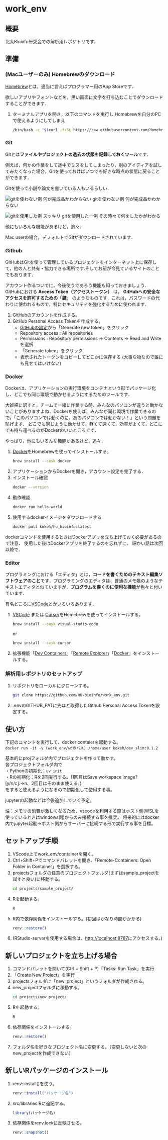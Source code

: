 # work_env

## 概要
北大Bioinfo研究会での解析用レポジトリです。

## 準備
### (Macユーザーのみ) Homebrewのダウンロード
[Homebrew](https://brew.sh/ja/)とは，適当に言えばプログラマー用のApp Storeです．

欲しいアプリやフォントなどを，黒い画面に文字を打ち込むことでダウンロードすることができます．

1. ターミナルアプリを開き，以下のコマンドを実行し,Homebrewを自分のPCで使えるようにしてしまえ
    ```zsh
    /bin/bash -c "$(curl -fsSL https://raw.githubusercontent.com/Homebrew/install/HEAD/install.sh)"
    ```

### Git
Gitとは**ファイルやプロジェクトの過去の状態を記録しておくツール**です．

例えば，何かの作業をして途中でミスをしてしまったり，別のアイディアを試してみたくなった場合，Gitを使っておけばいつでも好きな時点の状態に戻ることができます．

Gitを使って小説や論文を書いている人もいるらしい．

![gitを使わない例 何が完成品かわからない](https://github.com/user-attachments/assets/cc9265c3-f4ce-479d-b268-3b2bb68e95b3)
gitを使わない例 何が完成品かわからない

![gitを使用した例 スッキリ](https://github.com/user-attachments/assets/f9ae4b05-f6e4-4c6e-8b9d-0dd2624bc8a6)
gitを使用した一例 その時々で何をしたかがわかる

他にもいろんな機能があるけど，追々．

Mac userの場合，デフォルトでGitがダウンロードされています．

### Github
GitHubはGitを使って管理しているプロジェクトをインターネット上に保存して，他の人と共有・協力できる場所です.そしてお前が今見ているサイトのことでもあります．

アカウント作るついでに，今後使うであろう機能も知っておきましょう．
GitHubにおける **Access Token（アクセストークン）** は， **GitHubへの安全なアクセスを許可するための「鍵」** のようなものです．これは，パスワードの代わりに使われるもので，特にセキュリティを強化するために使われます．

1. GitHubのアカウントを作成する。
2. GitHub Personal Access Tokenを作成する。
    - [GitHubの設定](https://github.com/settings/tokens)から「Generate new token」をクリック
    - Repository access : All repositories
    - Permissions : Repository permissions -> Contents -> Read and Writeを選択
    - 「Generate token」をクリック
    - 表示されたトークンをコピーしてどこかに保存する (大事な物なので誰にも見せてはいけない)

### Docker
Dockerは、アプリケーションの実行環境をコンテナという形でパッケージ化し、どこでも同じ環境で動かせるようにするためのツールです．

大雑把に訳すと，チームで一緒に作業する時、みんなのパソコンが違うと動かないことがありますよね．Dockerを使えば，みんなが同じ環境で作業できるので，「このパソコンでは動くのに、あのパソコンでは動かない！」という問題を防げます．
どこでも同じように動かせて，軽くて速くて，効率がよくて，どこにでも持ち運べるのがDockerのいいところです．

やっぱり，他にもいろんな機能があるけど，追々．

1. [Docker](https://www.docker.com/products/docker-desktop)をHomebrewを使ってインストールする。
    ```zsh
    brew install --cask docker
    ```
2. アプリケーションからDockerを開き，アカウント設定を完了する．
3. インストール確認
    ```zsh
    docker --version
    ```
4. 動作確認
    ```zsh
    docker run hello-world
    ```
5. 使用するdockerイメージをダウンロードする
    ```zsh
    docker pull kokeh/hu_bioinfo:latest
    ```

dockerコマンドを使用するときはDockerアプリを立ち上げておく必要があるので注意．
使用した後はDockerアプリを終了するのを忘れずに．
細かい話は次回以降で．


### Editor
プログラミングにおける「エディタ」とは，**コードを書くためのテキスト編集ソフトウェアのこと**です．プログラミングのエディタは、普通のメモ帳のようなテキストエディタと似ていますが，**プログラムを書くのに便利な機能**が色々と付いています．

有名どころに[VSCode](https://code.visualstudio.com/)とかいろいろあります．


1. [VSCode](https://code.visualstudio.com/) または [Cursor](https://cursor.sh/)をHomebrewを使ってインストールする。
    ```zsh
    brew install --cask visual-studio-code
    ```
    or
    ```zsh
    brew install --cask cursor
    ```

2. 拡張機能「[Dev Containers](https://marketplace.visualstudio.com/items?itemName=ms-vscode-remote.remote-containers)」「[Remote Explorer](https://marketplace.visualstudio.com/items?itemName=ms-vscode.remote-explorer)」「[Docker](https://marketplace.visualstudio.com/items?itemName=ms-azuretools.vscode-docker)」をインストールする。

### 解析用レポジトリのセットアップ
1. リポジトリをローカルにクローンする。
    ```bash
    git clone https://github.com/HU-bioinfo/work_env.git
    ```
2. .envのGITHUB_PATに先ほど取得したGithub Personal Access Tokenを設定する。


## 使い方
下記のコマンドを実行して、docker contaierを起動する。  
`docker run -it -v (work_env/wdのパス):/home/user kokeh/dev_slim:0.1.2`

基本的にprojフォルダ内でプロジェクトを作って動かす。  
各プロジェクトフォルダ内で  
・Pythonの初期化：`uv init`  
・Rの初期化：Rを2回実行する。(1回目はSave workspace image? [y/n/c]:→n、2回目はそのまま使える。)  
をすると使えるようになるので初期化して使用する事。  

jupyterの起動などは今後追加していく予定。  

注：メモリの消費が激しくなるため、vscodeを利用する際はホスト側(WSLを使っているときはwindows側)からのみ接続する事を推奨。
将来的にはdocker内でjupyter起動→ホスト側からサーバーに接続する形で実行する事を目標。


## セットアップ手順
1. VScode上でwork_env/containerを開く。
10. Ctrl+Shift+Pでコマンドパレットを開き、「Remote-Containers: Open Folder in Container」を選択する。
11. projectsフォルダの任意のプロジェクトフォルダ(まずはsample_projectを試すと良い)に移動する。
    ```bash
    cd projects/sample_project/
    ```
12. Rを起動する。
    ```bash
    R
    ```
13. R内で依存関係をインストールする。(初回はかなり時間がかかる)
    ```R
    renv::restore()
    ```
14. (RStudio-serverを使用する場合は、[http://localhost:8787](http://localhost:8787)にアクセスする。)


## 新しいプロジェクトを立ち上げる場合

1. コマンドパレットを開いて(Ctrl + Shift + P)「Tasks: Run Task」を実行
2. 「Create New Project」を実行
3. projectsフォルダに「new_project」というフォルダが作成される。
4. new_projectフォルダに移動する。
    ```bash
    cd projects/new_project/
    ```
5. Rを起動する。
    ```bash
    R
    ```
6. 依存関係をインストールする。
    ```R
    renv::restore()
    ```
7. フォルダ名を好きなプロジェクト名に変更する。（変更しないと次のnew_projectを作成できない）

## 新しいRパッケージのインストール

1. renv::install()を使う。
    ```R
    renv::install("パッケージ名")
    ```
2. src/libraries.Rに追記する。
    ```R
    library(パッケージ名)
    ```
3. 依存関係をrenv.lockに反映させる。
    ```R
    renv::snapshot()
    ```
